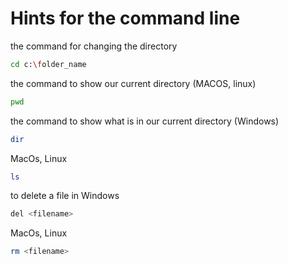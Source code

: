 # Hints for the command line

the command for changing the directory
```sh
cd c:\folder_name
```
the command to show our current directory (MACOS, linux)
```sh
pwd
```
the command to show what is in our current directory (Windows)
```sh
dir
```
MacOs, Linux
```sh
ls
```
to delete a file in Windows
```sh
del <filename>
```
MacOs, Linux
```sh
rm <filename>
```
